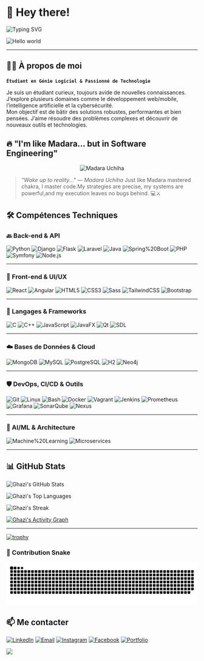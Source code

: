 # 👋 Hey there!

![Typing SVG](https://readme-typing-svg.demolab.com?font=Fira+Code&size=24&pause=1000&color=F75C7E&width=435&lines=Salut+je+suis+Ghazi+Saoudi;Étudiant+en+Génie+Logiciel;Passionné+par+l'IA%2C+la+cybersécurité%2C+le+dev)

<img src="https://raw.githubusercontent.com/sagar-viradiya/sagar-viradiya/master/resources/banner.png" alt="Hello world">

---

## 🧑‍💻 À propos de moi

**`Étudiant en Génie Logiciel & Passionné de Technologie`**

Je suis un étudiant curieux, toujours avide de nouvelles connaissances. J’explore plusieurs domaines comme le développement web/mobile, l’intelligence artificielle et la cybersécurité.  
Mon objectif est de bâtir des solutions robustes, performantes et bien pensées. J’aime résoudre des problèmes complexes et découvrir de nouveaux outils et technologies.

## 🔥 "I'm like Madara... but in Software Engineering"

<p align="center">
  <img src="https://media.giphy.com/media/v1.Y2lkPWVjZjA1ZTQ3eXh1NnNvbWVmanJ4NGJhdjhoeHJjNmdoY2lvbGczaThhY204aTZyeCZlcD12MV9naWZzX3JlbGF0ZWQmY3Q9Zw/8SEnoMhrEeBDa/giphy.gif" alt="Madara Uchiha" width="400">
</p>


> *"Wake up to reality..." — Madara Uchiha*  Just like Madara mastered chakra, I master code.My strategies are precise, my systems are powerful,and my execution leaves no bugs behind. 💻⚔️  



## 🛠️ Compétences Techniques

### 🔙 Back-end & API
![Python](https://img.shields.io/badge/Python-3776AB?logo=python&logoColor=white&style=for-the-badge)
![Django](https://img.shields.io/badge/Django-092E20?logo=django&logoColor=white&style=for-the-badge)
![Flask](https://img.shields.io/badge/Flask-000000?logo=flask&logoColor=white&style=for-the-badge)
![Laravel](https://img.shields.io/badge/Laravel-FF2D20?logo=laravel&logoColor=white&style=for-the-badge)
![Java](https://img.shields.io/badge/Java-007396?logo=java&logoColor=white&style=for-the-badge)
![Spring%20Boot](https://img.shields.io/badge/Spring%20Boot-6DB33F?logo=spring&logoColor=white&style=for-the-badge)
![PHP](https://img.shields.io/badge/PHP-777BB4?logo=php&logoColor=white&style=for-the-badge)
![Symfony](https://img.shields.io/badge/Symfony-000000?logo=symfony&logoColor=white&style=for-the-badge)
![Node.js](https://img.shields.io/badge/Node.js-339933?logo=node.js&logoColor=white&style=for-the-badge)

---

### 🎨 Front-end & UI/UX
![React](https://img.shields.io/badge/React-61DAFB?logo=react&logoColor=black&style=for-the-badge)
![Angular](https://img.shields.io/badge/Angular-DD0031?logo=angular&logoColor=white&style=for-the-badge)
![HTML5](https://img.shields.io/badge/HTML5-E34F26?logo=html5&logoColor=white&style=for-the-badge)
![CSS3](https://img.shields.io/badge/CSS3-1572B6?logo=css3&logoColor=white&style=for-the-badge)
![Sass](https://img.shields.io/badge/Sass-CC6699?logo=sass&logoColor=white&style=for-the-badge)
![TailwindCSS](https://img.shields.io/badge/TailwindCSS-06B6D4?logo=tailwindcss&logoColor=white&style=for-the-badge)
![Bootstrap](https://img.shields.io/badge/Bootstrap-7952B3?logo=bootstrap&logoColor=white&style=for-the-badge)


---

### 🧠 Langages & Frameworks
![C](https://img.shields.io/badge/C-A8B9CC?logo=c&logoColor=black&style=for-the-badge)
![C++](https://img.shields.io/badge/C++-00599C?logo=cplusplus&logoColor=white&style=for-the-badge)
![JavaScript](https://img.shields.io/badge/JavaScript-F7DF1E?logo=javascript&logoColor=black&style=for-the-badge)
![JavaFX](https://img.shields.io/badge/JavaFX-007396?logo=java&logoColor=white&style=for-the-badge)
![Qt](https://img.shields.io/badge/Qt-41CD52?logo=qt&logoColor=white&style=for-the-badge)
![SDL](https://img.shields.io/badge/SDL-094B88?style=for-the-badge)

---

### ☁️ Bases de Données & Cloud
![MongoDB](https://img.shields.io/badge/MongoDB-47A248?logo=mongodb&logoColor=white&style=for-the-badge)
![MySQL](https://img.shields.io/badge/MySQL-4479A1?logo=mysql&logoColor=white&style=for-the-badge)
![PostgreSQL](https://img.shields.io/badge/PostgreSQL-4169E1?logo=postgresql&logoColor=white&style=for-the-badge)
![H2](https://img.shields.io/badge/H2-4B8BBE?style=for-the-badge)
![Neo4j](https://img.shields.io/badge/Neo4j-018BFF?logo=neo4j&logoColor=white&style=for-the-badge)

---

### 🛡️ DevOps, CI/CD & Outils
![Git](https://img.shields.io/badge/Git-F05032?logo=git&logoColor=white&style=for-the-badge)
![Linux](https://img.shields.io/badge/Linux-000000?logo=linux&logoColor=white&style=for-the-badge)
![Bash](https://img.shields.io/badge/Bash-4EAA25?logo=gnubash&logoColor=white&style=for-the-badge)
![Docker](https://img.shields.io/badge/Docker-2496ED?logo=docker&logoColor=white&style=for-the-badge)
![Vagrant](https://img.shields.io/badge/Vagrant-1867C0?logo=vagrant&logoColor=white&style=for-the-badge)
![Jenkins](https://img.shields.io/badge/Jenkins-D24939?logo=jenkins&logoColor=white&style=for-the-badge)
![Prometheus](https://img.shields.io/badge/Prometheus-E6522C?logo=prometheus&logoColor=white&style=for-the-badge)
![Grafana](https://img.shields.io/badge/Grafana-F46800?logo=grafana&logoColor=white&style=for-the-badge)
![SonarQube](https://img.shields.io/badge/SonarQube-4E9BCD?logo=sonarqube&logoColor=white&style=for-the-badge)
![Nexus](https://img.shields.io/badge/Nexus-006699?logo=sonatype&logoColor=white&style=for-the-badge)


---


### 🤖 AI/ML & Architecture
![Machine%20Learning](https://img.shields.io/badge/Machine%20Learning-1F425F?logo=python&logoColor=white&style=for-the-badge)
![Microservices](https://img.shields.io/badge/Microservices-2C3E50?logo=docker&logoColor=white&style=for-the-badge)



---



## 📊 GitHub Stats

![Ghazi's GitHub Stats](https://github-readme-stats.vercel.app/api?username=ghazy001&show_icons=true&theme=radical)

![Ghazi's Top Languages](https://github-readme-stats.vercel.app/api/top-langs/?username=ghazy001&layout=compact&theme=radical)

![Ghazi's Streak](https://github-readme-streak-stats.herokuapp.com/?user=ghazy001&theme=radical)

[![Ghazi's Activity Graph](https://github-readme-activity-graph.vercel.app/graph?username=ghazy001&theme=dracula)](https://github.com/Ashutosh00710/github-readme-activity-graph)

---

[![trophy](https://github-profile-trophy.vercel.app/?username=ghazy001)](https://github.com/ryo-ma/github-profile-trophy)


<!--START_SECTION:waka-->
<!--END_SECTION:waka-->


### 🐍 Contribution Snake
<picture>
  <source media="(prefers-color-scheme: dark)" srcset="https://raw.githubusercontent.com/ghazy001/ghazy001/output/snake-dark.svg" />
  <source media="(prefers-color-scheme: light)" srcset="https://raw.githubusercontent.com/ghazy001/ghazy001/output/snake.svg" />
  <img alt="GitHub Snake" src="https://raw.githubusercontent.com/ghazy001/ghazy001/output/snake.svg" />
</picture>



## 📫 Me contacter

[![LinkedIn](https://img.shields.io/badge/LinkedIn-0A66C2?logo=linkedin&logoColor=white&style=for-the-badge)](https://www.linkedin.com/in/ghazi-saoudi-5b6086271/)
[![Email](https://img.shields.io/badge/Email-saoudi.ghazi@esprit.tn-D14836?logo=gmail&logoColor=white&style=for-the-badge)](mailto:saoudi.ghazi@esprit.tn)
[![Instagram](https://img.shields.io/badge/Instagram-E4405F?logo=instagram&logoColor=white&style=for-the-badge)](https://www.instagram.com/ghazi_sdi/)
[![Facebook](https://img.shields.io/badge/Facebook-1877F2?logo=facebook&logoColor=white&style=for-the-badge)](https://www.facebook.com/ghazi.saoudi.3/)
[![Portfolio](https://img.shields.io/badge/Portfolio-000000?logo=vercel&logoColor=white&style=for-the-badge)](https://ghazi-engineer.vercel.app)




<!-- Footer wave -->
<img src="https://capsule-render.vercel.app/api?type=waving&color=0:91EAE4,50:86A8E7,100:7F7FD5&height=120&section=footer"/>

